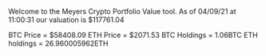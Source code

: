 Welcome to the Meyers Crypto Portfolio Value tool. 
As of 04/09/21 at 11:00:31 our valuation is $117761.04 

BTC Price = $58408.09
 ETH Price = $2071.53
BTC Holdings = 1.06BTC
 ETH holdings = 26.960005962ETH 
